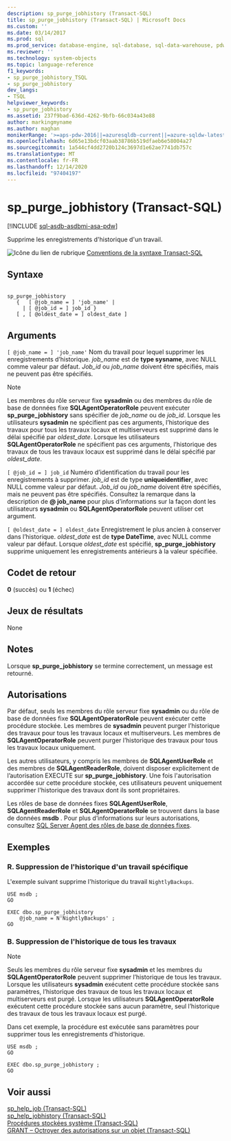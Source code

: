 ```yaml
---
description: sp_purge_jobhistory (Transact-SQL)
title: sp_purge_jobhistory (Transact-SQL) | Microsoft Docs
ms.custom: ''
ms.date: 03/14/2017
ms.prod: sql
ms.prod_service: database-engine, sql-database, sql-data-warehouse, pdw
ms.reviewer: ''
ms.technology: system-objects
ms.topic: language-reference
f1_keywords:
- sp_purge_jobhistory_TSQL
- sp_purge_jobhistory
dev_langs:
- TSQL
helpviewer_keywords:
- sp_purge_jobhistory
ms.assetid: 237f9bad-636d-4262-9bfb-66c034a43e88
author: markingmyname
ms.author: maghan
monikerRange: '>=aps-pdw-2016||=azuresqldb-current||=azure-sqldw-latest||>=sql-server-2016||>=sql-server-linux-2017||=azuresqldb-mi-current'
ms.openlocfilehash: 6d65e13bdcf03aab38786b519dfaeb6e58004a27
ms.sourcegitcommit: 1a544cf4dd2720b124c3697d1e62ae7741db757c
ms.translationtype: MT
ms.contentlocale: fr-FR
ms.lasthandoff: 12/14/2020
ms.locfileid: "97404197"
---
```

# <a name="sp_purge_jobhistory-transact-sql"></a>sp_purge_jobhistory (Transact-SQL)
[!INCLUDE [sql-asdb-asdbmi-asa-pdw](../../includes/applies-to-version/sql-asdb-asdbmi-asa-pdw.md)]

  Supprime les enregistrements d'historique d'un travail.  
  
 ![Icône du lien de rubrique](../../database-engine/configure-windows/media/topic-link.gif "Icône du lien de rubrique") [Conventions de la syntaxe Transact-SQL](../../t-sql/language-elements/transact-sql-syntax-conventions-transact-sql.md)  
  
## <a name="syntax"></a>Syntaxe  
  
```  
  
sp_purge_jobhistory   
   {   [ @job_name = ] 'job_name' |   
     | [ @job_id = ] job_id }  
   [ , [ @oldest_date = ] oldest_date ]  
```  
  
## <a name="arguments"></a>Arguments  
`[ @job_name = ] 'job_name'` Nom du travail pour lequel supprimer les enregistrements d’historique. *job_name* est de **type sysname**, avec NULL comme valeur par défaut. *Job_id* ou *job_name* doivent être spécifiés, mais ne peuvent pas être spécifiés.  
  
> [!NOTE]  
>  Les membres du rôle serveur fixe **sysadmin** ou des membres du rôle de base de données fixe **SQLAgentOperatorRole** peuvent exécuter **sp_purge_jobhistory** sans spécifier de *job_name* ou de *job_id*. Lorsque les utilisateurs **sysadmin** ne spécifient pas ces arguments, l’historique des travaux pour tous les travaux locaux et multiserveurs est supprimé dans le délai spécifié par *oldest_date*. Lorsque les utilisateurs **SQLAgentOperatorRole** ne spécifient pas ces arguments, l’historique des travaux de tous les travaux locaux est supprimé dans le délai spécifié par *oldest_date*.  
  
`[ @job_id = ] job_id` Numéro d’identification du travail pour les enregistrements à supprimer. *job_id* est de type **uniqueidentifier**, avec NULL comme valeur par défaut. *Job_id* ou *job_name* doivent être spécifiés, mais ne peuvent pas être spécifiés. Consultez la remarque dans la description de **\@ job_name** pour plus d’informations sur la façon dont les utilisateurs **sysadmin** ou **SQLAgentOperatorRole** peuvent utiliser cet argument.  
  
`[ @oldest_date = ] oldest_date` Enregistrement le plus ancien à conserver dans l’historique. *oldest_date* est de **type DateTime**, avec NULL comme valeur par défaut. Lorsque *oldest_date* est spécifié, **sp_purge_jobhistory** supprime uniquement les enregistrements antérieurs à la valeur spécifiée.  
  
## <a name="return-code-values"></a>Codet de retour  
 **0** (succès) ou **1** (échec)  
  
## <a name="result-sets"></a>Jeux de résultats  
 None  
  
## <a name="remarks"></a>Notes  
 Lorsque **sp_purge_jobhistory** se termine correctement, un message est retourné.  
  
## <a name="permissions"></a>Autorisations  
 Par défaut, seuls les membres du rôle serveur fixe **sysadmin** ou du rôle de base de données fixe **SQLAgentOperatorRole** peuvent exécuter cette procédure stockée. Les membres de **sysadmin** peuvent purger l’historique des travaux pour tous les travaux locaux et multiserveurs. Les membres de **SQLAgentOperatorRole** peuvent purger l’historique des travaux pour tous les travaux locaux uniquement.  
  
 Les autres utilisateurs, y compris les membres de **SQLAgentUserRole** et des membres de **SQLAgentReaderRole**, doivent disposer explicitement de l’autorisation EXECUTE sur **sp_purge_jobhistory**. Une fois l'autorisation accordée sur cette procédure stockée, ces utilisateurs peuvent uniquement supprimer l'historique des travaux dont ils sont propriétaires.  
  
 Les rôles de base de données fixes **SQLAgentUserRole**, **SQLAgentReaderRole** et **SQLAgentOperatorRole** se trouvent dans la base de données **msdb** . Pour plus d’informations sur leurs autorisations, consultez [SQL Server Agent des rôles de base de données fixes](../../ssms/agent/sql-server-agent-fixed-database-roles.md).  
  
## <a name="examples"></a>Exemples  
  
### <a name="a-remove-history-for-a-specific-job"></a>R. Suppression de l'historique d'un travail spécifique  
 L'exemple suivant supprime l'historique du travail `NightlyBackups`.  
  
```  
USE msdb ;  
GO  
  
EXEC dbo.sp_purge_jobhistory  
    @job_name = N'NightlyBackups' ;  
GO  
```  
  
### <a name="b-remove-history-for-all-jobs"></a>B. Suppression de l'historique de tous les travaux  
  
> [!NOTE]  
>  Seuls les membres du rôle serveur fixe **sysadmin** et les membres du **SQLAgentOperatorRole** peuvent supprimer l’historique de tous les travaux. Lorsque les utilisateurs **sysadmin** exécutent cette procédure stockée sans paramètres, l’historique des travaux de tous les travaux locaux et multiserveurs est purgé. Lorsque les utilisateurs **SQLAgentOperatorRole** exécutent cette procédure stockée sans aucun paramètre, seul l’historique des travaux de tous les travaux locaux est purgé.  
  
 Dans cet exemple, la procédure est exécutée sans paramètres pour supprimer tous les enregistrements d'historique.  
  
```  
USE msdb ;  
GO  
  
EXEC dbo.sp_purge_jobhistory ;  
GO  
```  
  
## <a name="see-also"></a>Voir aussi  
 [sp_help_job &#40;Transact-SQL&#41;](../../relational-databases/system-stored-procedures/sp-help-job-transact-sql.md)   
 [sp_help_jobhistory &#40;Transact-SQL&#41;](../../relational-databases/system-stored-procedures/sp-help-jobhistory-transact-sql.md)   
 [Procédures stockées système &#40;Transact-SQL&#41;](../../relational-databases/system-stored-procedures/system-stored-procedures-transact-sql.md)   
 [GRANT – Octroyer des autorisations sur un objet &#40;Transact-SQL&#41;](../../t-sql/statements/grant-object-permissions-transact-sql.md)  
  
  
